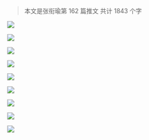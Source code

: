 > 本文是张衔瑜第 162 篇推文 共计 1843 个字

![](./images/img_001.jpeg)

![](./images/img_002.jpeg)

![](./images/img_003.jpeg)

![](./images/img_004.jpeg)

![](./images/img_005.jpeg)

![](./images/img_006.png)

![](./images/img_007.jpeg)

![](./images/img_008.jpeg)

![](./images/img_009.jpeg)
